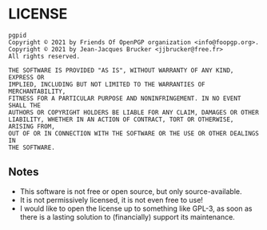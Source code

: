 LICENSE
=======
    pgpid
    Copyright © 2021 by Friends Of OpenPGP organization <info@foopgp.org>.
    Copyright © 2021 by Jean-Jacques Brucker <jjbrucker@free.fr>
    All rights reserved.

    THE SOFTWARE IS PROVIDED "AS IS", WITHOUT WARRANTY OF ANY KIND, EXPRESS OR
    IMPLIED, INCLUDING BUT NOT LIMITED TO THE WARRANTIES OF MERCHANTABILITY,
    FITNESS FOR A PARTICULAR PURPOSE AND NONINFRINGEMENT. IN NO EVENT SHALL THE
    AUTHORS OR COPYRIGHT HOLDERS BE LIABLE FOR ANY CLAIM, DAMAGES OR OTHER
    LIABILITY, WHETHER IN AN ACTION OF CONTRACT, TORT OR OTHERWISE, ARISING FROM,
    OUT OF OR IN CONNECTION WITH THE SOFTWARE OR THE USE OR OTHER DEALINGS IN
    THE SOFTWARE.

Notes
-----
* This software is not free or open source, but only source-available.
* It is not permissively licensed, it is not even free to use!
* I would like to open the license up to something like GPL-3, as soon as there
  is a lasting solution to (financially) support its maintenance.
